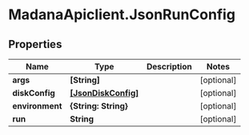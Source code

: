 # MadanaApiclient.JsonRunConfig

## Properties

Name | Type | Description | Notes
------------ | ------------- | ------------- | -------------
**args** | **[String]** |  | [optional] 
**diskConfig** | [**[JsonDiskConfig]**](JsonDiskConfig.md) |  | [optional] 
**environment** | **{String: String}** |  | [optional] 
**run** | **String** |  | [optional] 


